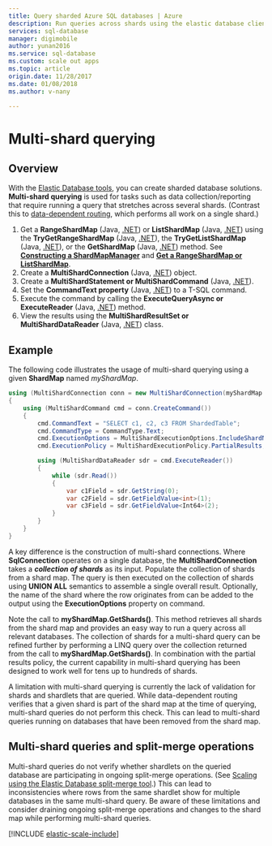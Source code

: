 ```yaml
---
title: Query sharded Azure SQL databases | Azure
description: Run queries across shards using the elastic database client library.
services: sql-database
manager: digimobile
author: yunan2016
ms.service: sql-database
ms.custom: scale out apps
ms.topic: article
origin.date: 11/28/2017
ms.date: 01/08/2018
ms.author: v-nany

---
```

# Multi-shard querying
## Overview
With the [Elastic Database tools](sql-database-elastic-scale-introduction.md), you can create sharded database solutions. **Multi-shard querying** is used for tasks such as data collection/reporting that require running a query that stretches across several shards. (Contrast this to [data-dependent routing](sql-database-elastic-scale-data-dependent-routing.md), which performs all work on a single shard.) 

1. Get a **RangeShardMap** (Java, [.NET](https://msdn.microsoft.com/library/azure/dn807318.aspx)) or **ListShardMap** (Java, [.NET](https://msdn.microsoft.com/library/azure/dn807370.aspx)) using the **TryGetRangeShardMap** (Java, [.NET](https://msdn.microsoft.com/library/azure/microsoft.azure.sqldatabase.elasticscale.shardmanagement.shardmapmanager.trygetrangeshardmap.aspx)), the **TryGetListShardMap** (Java, [.NET](https://msdn.microsoft.com/library/azure/microsoft.azure.sqldatabase.elasticscale.shardmanagement.shardmapmanager.trygetlistshardmap.aspx)), or the **GetShardMap** (Java, [.NET](https://msdn.microsoft.com/library/azure/microsoft.azure.sqldatabase.elasticscale.shardmanagement.shardmapmanager.getshardmap.aspx)) method. See **[Constructing a ShardMapManager](sql-database-elastic-scale-shard-map-management.md#constructing-a-shardmapmanager)** and **[Get a RangeShardMap or ListShardMap](sql-database-elastic-scale-shard-map-management.md#get-a-rangeshardmap-or-listshardmap)**.
2. Create a **MultiShardConnection** (Java, [.NET](https://msdn.microsoft.com/library/azure/microsoft.azure.sqldatabase.elasticscale.query.multishardconnection.aspx)) object.
3. Create a **MultiShardStatement or MultiShardCommand** (Java, [.NET](https://msdn.microsoft.com/library/azure/microsoft.azure.sqldatabase.elasticscale.query.multishardcommand.aspx)). 
4. Set the **CommandText property** (Java, [.NET](https://msdn.microsoft.com/library/azure/microsoft.azure.sqldatabase.elasticscale.query.multishardcommand.commandtext.aspx#P:Microsoft.Azure.SqlDatabase.ElasticScale.Query.MultiShardCommand.CommandText)) to a T-SQL command.
5. Execute the command by calling the **ExecuteQueryAsync or ExecuteReader** (Java, [.NET](https://msdn.microsoft.com/library/azure/microsoft.azure.sqldatabase.elasticscale.query.multishardcommand.executereader.aspx)) method.
6. View the results using the **MultiShardResultSet or MultiShardDataReader** (Java, [.NET](https://msdn.microsoft.com/library/azure/microsoft.azure.sqldatabase.elasticscale.query.multisharddatareader.aspx)) class. 

## Example
The following code illustrates the usage of multi-shard querying using a given **ShardMap** named *myShardMap*. 

```csharp
using (MultiShardConnection conn = new MultiShardConnection(myShardMap.GetShards(), myShardConnectionString)) 
{ 
    using (MultiShardCommand cmd = conn.CreateCommand())
    { 
        cmd.CommandText = "SELECT c1, c2, c3 FROM ShardedTable"; 
        cmd.CommandType = CommandType.Text; 
        cmd.ExecutionOptions = MultiShardExecutionOptions.IncludeShardNameColumn; 
        cmd.ExecutionPolicy = MultiShardExecutionPolicy.PartialResults; 

        using (MultiShardDataReader sdr = cmd.ExecuteReader()) 
        { 
            while (sdr.Read())
            { 
                var c1Field = sdr.GetString(0); 
                var c2Field = sdr.GetFieldValue<int>(1); 
                var c3Field = sdr.GetFieldValue<Int64>(2);
            } 
        } 
    } 
} 
```

A key difference is the construction of multi-shard connections. Where **SqlConnection** operates on a single database, the **MultiShardConnection** takes a ***collection of shards*** as its input. Populate the collection of shards from a shard map. The query is then executed on the collection of shards using **UNION ALL** semantics to assemble a single overall result. Optionally, the name of the shard where the row originates from can be added to the output using the **ExecutionOptions** property on command. 

Note the call to **myShardMap.GetShards()**. This method retrieves all shards from the shard map and provides an easy way to run a query across all relevant databases. The collection of shards for a multi-shard query can be refined further by performing a LINQ query over the collection returned from the call to **myShardMap.GetShards()**. In combination with the partial results policy, the current capability in multi-shard querying has been designed to work well for tens up to hundreds of shards.

A limitation with multi-shard querying is currently the lack of validation for shards and shardlets that are queried. While data-dependent routing verifies that a given shard is part of the shard map at the time of querying, multi-shard queries do not perform this check. This can lead to multi-shard queries running on databases that have  been removed from the shard map.

## Multi-shard queries and split-merge operations
Multi-shard queries do not verify whether shardlets on the queried database are participating in ongoing split-merge operations. (See [Scaling using the Elastic Database split-merge tool](sql-database-elastic-scale-overview-split-and-merge.md).) This can lead to inconsistencies where rows from the same shardlet show for multiple databases in the same multi-shard query. Be aware of these limitations and consider draining ongoing split-merge operations and changes to the shard map while performing multi-shard queries.

[!INCLUDE [elastic-scale-include](../../includes/elastic-scale-include.md)]


